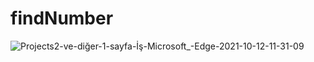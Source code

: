 # findNumber

![Projects2-ve-diğer-1-sayfa-İş-Microsoft_-Edge-2021-10-12-11-31-09](https://user-images.githubusercontent.com/81360699/136921279-6c496043-76fd-4885-92de-98d39b74a809.gif)
